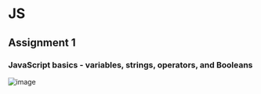 # J S
## Assignment 1
### JavaScript basics - variables, strings, operators, and Booleans
![image](https://github.com/user-attachments/assets/5b6aeebf-44b4-47f8-a0cd-3c0c39123f64)
 
 
 
